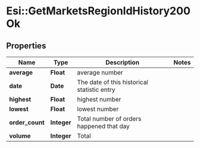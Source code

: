 # Esi::GetMarketsRegionIdHistory200Ok

## Properties
Name | Type | Description | Notes
------------ | ------------- | ------------- | -------------
**average** | **Float** | average number | 
**date** | **Date** | The date of this historical statistic entry | 
**highest** | **Float** | highest number | 
**lowest** | **Float** | lowest number | 
**order_count** | **Integer** | Total number of orders happened that day | 
**volume** | **Integer** | Total | 


